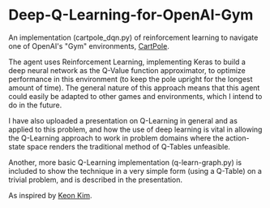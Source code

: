# Deep-Q-Learning-for-OpenAI-Gym

An implementation (cartpole_dqn.py) of reinforcement learning to navigate one of OpenAI's "Gym" environments, [CartPole](https://github.com/openai/gym/wiki/CartPole-v0). 

The agent uses Reinforcement Learning, implementing Keras to build a deep neural network as the Q-Value function approximator, to optimize performance in this environment  (to keep the pole upright for the longest amount of time). The general nature of this approach means that this agent could easily be adapted to other games and environments, which I intend to do in the future. 

I have also uploaded a presentation on Q-Learning in general and as applied to this problem, and how the use of deep learning is vital in allowing the Q-Learning approach to work in problem domains where the action-state space renders the traditional method of Q-Tables unfeasible. 

Another, more basic Q-Learning implementation (q-learn-graph.py) is included to show the technique in a very simple form (using a Q-Table) on a trivial problem, and is described in the presentation. 

As inspired by [Keon Kim](https://github.com/keon).
